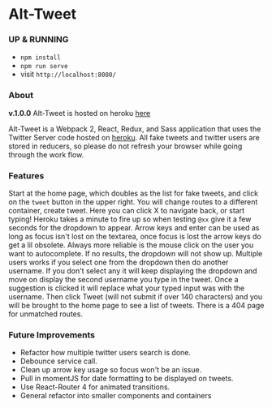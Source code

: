 # Alt-Tweet

### UP & RUNNING
* `npm install`
* `npm run serve`
* visit `http://localhost:8080/`

### About
**v.1.0.0**
Alt-Tweet is hosted on heroku [here](https://alt-tweet.herokuapp.com/#/)

Alt-Tweet is a Webpack 2, React, Redux, and Sass application that uses the Twitter Server code hosted on [heroku](https://alt-tweet-be.herokuapp.com/). All fake tweets and twitter users are stored in reducers, so please do not refresh your browser while going through the work flow.  

### Features
Start at the home page, which doubles as the list for fake tweets, and click on the `tweet` button in the upper right. You will change routes to a different container, create tweet. Here you can click X to navigate back, or start typing! Heroku takes a minute to fire up so when testing `@xx` give it a few seconds for the dropdown to appear. Arrow keys and enter can be used as long as focus isn't lost on the textarea, once focus is lost the arrow keys do get a lil obsolete. Always more reliable is the mouse click on the user you want to autocomplete. If no results, the dropdown will not show up. Multiple users works if you select one from the dropdown then do another username. If you don't select any it will keep displaying the dropdown and move on display the second username you type in the tweet. Once a suggestion is clicked it will replace what your typed input was with the username. Then click Tweet (will not submit if over 140 characters) and you will be brought to the home page to see a list of tweets. There is a 404 page for unmatched routes.

### Future Improvements
* Refactor how multiple twitter users search is done.
* Debounce service call.
* Clean up arrow key usage so focus won't be an issue.
* Pull in momentJS for date formatting to be displayed on tweets.
* Use React-Router 4 for animated transitions.
* General refactor into smaller components and containers
